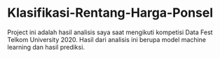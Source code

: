 # Klasifikasi-Rentang-Harga-Ponsel
Project ini adalah hasil analisis saya saat mengikuti kompetisi Data Fest Telkom University 2020. Hasil dari analisis ini berupa model machine learning dan hasil prediksi.
